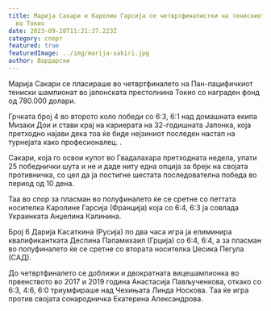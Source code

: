 ```yaml
---
title: Марија Сакари и Каролин Гарсија се четвртфиналистки на тенискиот турнир
  во Токио
date: 2023-09-28T11:21:37.223Z
category: спорт
featured: true
featuredImage: ../img/marija-sakiri.jpg
author: Вардарски
---
```

Марија Сакари се пласираше во четвртфиналето на Пан-пацифичкиот тениски шампионат во јапонската престолнина Токио со награден фонд од 780.000 долари.

Грчката број 4 во второто коло победи со 6:3, 6:1 над домашната екипа Мизаки Дои и стави крај на кариерата на 32-годишната Јапонка, која претходно најави дека тоа ќе биде нејзиниот последен настап на турнејата како професионалец. .

Сакари, која го освои купот во Гвадалахара претходната недела, упати 25 победнички шута и не и даде ниту една опција за брејк на својата противничка, со цел да ја постигне шестата последователна победа во период од 10 дена.

Таа во спор за пласман во полуфиналето ќе се сретне со петтата носителка Каролине Гарсија (Франција) која со 6:4, 6:3 ја совлада Украинката Анџелина Калинина.

Број 6 Дарија Касаткина (Русија) по два часа игра ја елиминира квалификантката Деспина Папамихаил (Грција) со 6:4, 6:4, а за пласман во полуфиналето ќе се сретне со втората носителка Џесика Пегула (САД).

До четвртфиналето се доближи и двократната вицешампионка во првенството во 2017 и 2019 година Анастасија Пављученкова, откако со 6:3, 4:6, 6:0 триумфираше над Чехињата Линда Носкова. Таа ќе игра против својата сонародничка Екатерина Александрова.